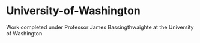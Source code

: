 # University-of-Washington
Work completed under Professor James Bassingthwaighte at the University of Washington 

